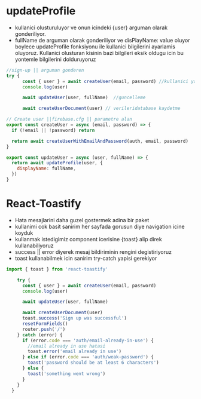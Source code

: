 # updateProfile
- kullanici olusturuluyor ve onun icindeki {user} arguman olarak gonderiliyor.
- fullName de arguman olarak gonderiliyor ve disPlayName: value oluyor boylece updateProfile fonksiyonu ile kullanici bilgilerini ayarlamis oluyoruz. Kullanici olusturan kisinin bazi bilgileri eksik oldugu icin bu yontemle bilgilerini dolduruyoruz

```jsx
//sign-up || arguman gonderen
try {
      const { user } = await createUser(email, password) //kullanici yaratma
      console.log(user)

      await updateUser(user, fullName)  //guncelleme

      await createUserDocument(user) // verileridatabase kaydetme
```

```jsx
// Create user ||firebase.cfg || parametre alan
export const createUser = async (email, password) => {
  if (!email || !password) return

  return await createUserWithEmailAndPassword(auth, email, password)
}

export const updateUser = async (user, fullName) => {
  return await updateProfile(user, {
    displayName: fullName,
  })
}
```

# React-Toastify
- Hata mesajlarini daha guzel gostermek adina bir paket
- kullanimi cok basit sanirim her sayfada gorusun diye navigation icine koyduk
- kullanmak istedigimiz component icerisine {toast} alip direk kullanabiliyoruz
- success || error diyerek mesaj bildiriminin rengini degistiriyoruz
- toast kullanabilmek icin sanirim try-catch yapisi gerekiyor


```jsx
import { toast } from 'react-toastify'

    try {
      const { user } = await createUser(email, password)
      console.log(user)

      await updateUser(user, fullName)

      await createUserDocument(user)
      toast.success('Sign up was successful')
      resetFormFields()
      router.push('/')
    } catch (error) {
      if (error.code === 'auth/email-already-in-use') {
        //email already in use hatasi
        toast.error('email already in use')
      } else if (error.code === 'auth/weak-password') {
        toast('password should be at least 6 characters')
      } else {
        toast('something went wrong')
      }
    }
  }
```